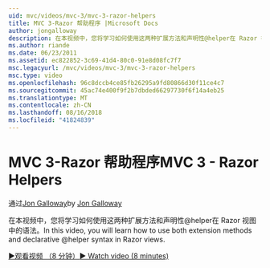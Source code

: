 ```yaml
---
uid: mvc/videos/mvc-3/mvc-3-razor-helpers
title: MVC 3-Razor 帮助程序 |Microsoft Docs
author: jongalloway
description: 在本视频中，您将学习如何使用这两种扩展方法和声明性@helper在 Razor 视图中的语法。
ms.author: riande
ms.date: 06/23/2011
ms.assetid: ec822852-3c69-41d4-80c0-91e8d08fc7f7
msc.legacyurl: /mvc/videos/mvc-3/mvc-3-razor-helpers
msc.type: video
ms.openlocfilehash: 96c8dccb4ce85fb26295a9fd80866d30f11ce4c7
ms.sourcegitcommit: 45ac74e400f9f2b7dbded66297730f6f14a4eb25
ms.translationtype: MT
ms.contentlocale: zh-CN
ms.lasthandoff: 08/16/2018
ms.locfileid: "41824839"
---
```

<a name="mvc-3---razor-helpers"></a><span data-ttu-id="87a32-103">MVC 3-Razor 帮助程序</span><span class="sxs-lookup"><span data-stu-id="87a32-103">MVC 3 - Razor Helpers</span></span>
====================
<span data-ttu-id="87a32-104">通过[Jon Galloway](https://github.com/jongalloway)</span><span class="sxs-lookup"><span data-stu-id="87a32-104">by [Jon Galloway](https://github.com/jongalloway)</span></span>

<span data-ttu-id="87a32-105">在本视频中，您将学习如何使用这两种扩展方法和声明性@helper在 Razor 视图中的语法。</span><span class="sxs-lookup"><span data-stu-id="87a32-105">In this video, you will learn how to use both extension methods and declarative @helper syntax in Razor views.</span></span>

[<span data-ttu-id="87a32-106">&#9654;观看视频 （8 分钟）</span><span class="sxs-lookup"><span data-stu-id="87a32-106">&#9654; Watch video (8 minutes)</span></span>](https://channel9.msdn.com/Blogs/ASP-NET-Site-Videos/mvc-3-razor-helpers)
